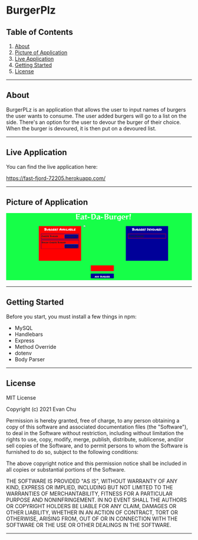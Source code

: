 # BurgerPlz

## Table of Contents


1. [About](#about)
1. [Picture of Application](#picture-of-application)
1. [Live Application](#live-application)
1. [Getting Started](#getting-started)
1. [License](#license)

---------------------------	

## About
BurgerPLz is an application that allows the user to input names of burgers the user wants to 
consume.  The user added burgers will go to a list on the side. There's an option for the user to 
devour the burger of their choice. When the burger is devoured, it is then put on a devoured list.

---------------------------

## Live Application

You can find the live application here: 

https://fast-fjord-72205.herokuapp.com/

---------------------------

## Picture of Application

![](public/assets/img/Burger-Plz-Demo.png)

---------------------------	

## Getting Started 
Before you start, you must install a few things in npm:
* MySQL
* Handlebars
* Express
* Method Override
* dotenv
* Body Parser

---------------------------	

## License

MIT License

Copyright (c) 2021 Evan Chu

Permission is hereby granted, free of charge, to any person obtaining a copy
of this software and associated documentation files (the "Software"), to deal
in the Software without restriction, including without limitation the rights
to use, copy, modify, merge, publish, distribute, sublicense, and/or sell
copies of the Software, and to permit persons to whom the Software is
furnished to do so, subject to the following conditions:

The above copyright notice and this permission notice shall be included in all
copies or substantial portions of the Software.

THE SOFTWARE IS PROVIDED "AS IS", WITHOUT WARRANTY OF ANY KIND, EXPRESS OR
IMPLIED, INCLUDING BUT NOT LIMITED TO THE WARRANTIES OF MERCHANTABILITY,
FITNESS FOR A PARTICULAR PURPOSE AND NONINFRINGEMENT. IN NO EVENT SHALL THE
AUTHORS OR COPYRIGHT HOLDERS BE LIABLE FOR ANY CLAIM, DAMAGES OR OTHER
LIABILITY, WHETHER IN AN ACTION OF CONTRACT, TORT OR OTHERWISE, ARISING FROM,
OUT OF OR IN CONNECTION WITH THE SOFTWARE OR THE USE OR OTHER DEALINGS IN THE
SOFTWARE.

---------------------------	